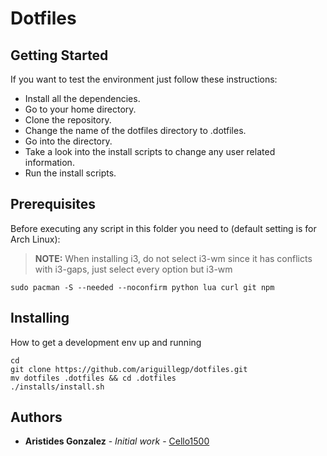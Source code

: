 
# Dotfiles

## Getting Started

If you want to test the environment just follow these instructions:
* Install all the dependencies.
* Go to your home directory.
* Clone the repository.
* Change the name of the dotfiles directory to .dotfiles.
* Go into the directory.
* Take a look into the install scripts to change any user related information.
* Run the install scripts.

## Prerequisites

Before executing any script in this folder you need to (default setting is for Arch Linux):

> **NOTE:** When installing i3, do not select i3-wm since it has conflicts with i3-gaps, just select every option but i3-wm

```
sudo pacman -S --needed --noconfirm python lua curl git npm
```

## Installing

How to get a development env up and running

```
cd
git clone https://github.com/ariguillegp/dotfiles.git
mv dotfiles .dotfiles && cd .dotfiles
./installs/install.sh
```
## Authors

* **Aristides Gonzalez** - *Initial work* - [Cello1500](https://github.com/cello1500)
